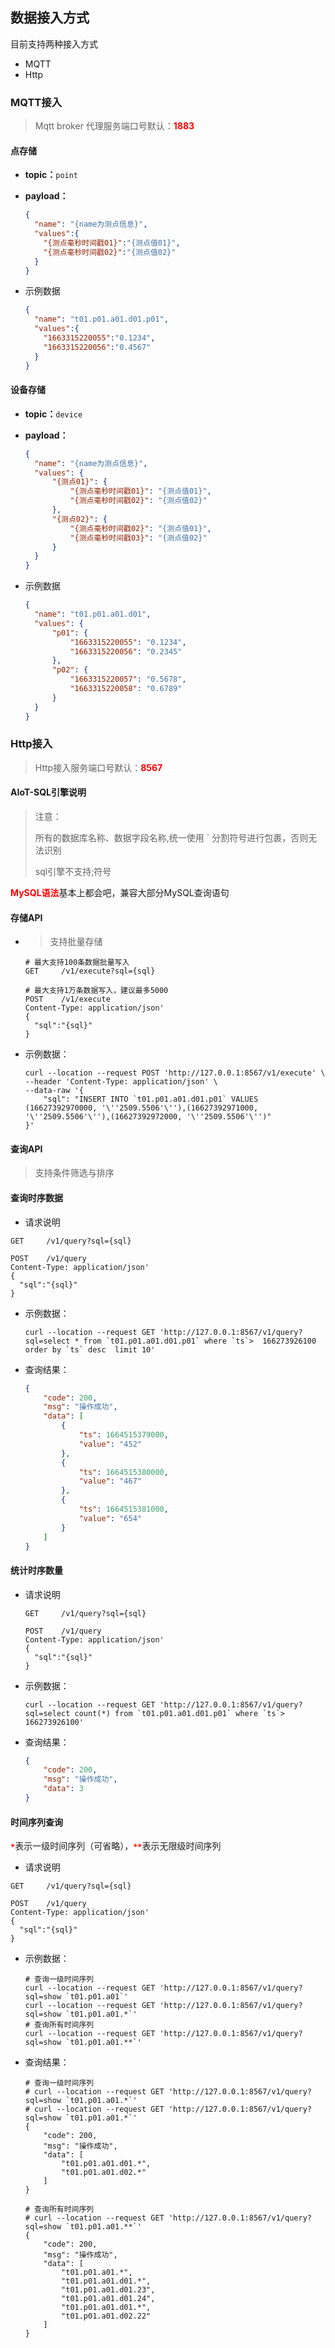 ## 数据接入方式

目前支持两种接入方式

- MQTT
- Http



### MQTT接入

> Mqtt broker 代理服务端口号默认：<b style="color:red">1883</b>

#### <span id="mqtt_point">点存储</span>

- **topic：**`point`

- **payload：**

  ```json
  {
    "name": "{name为测点信息}",
    "values":{
      "{测点毫秒时间戳01}":"{测点值01}",
      "{测点毫秒时间戳02}":"{测点值02}"
    }
  }
  ```

- 示例数据

  ```json
  {
    "name": "t01.p01.a01.d01.p01",
    "values":{
      "1663315220055":"0.1234",
      "1663315220056":"0.4567"
    }
  }
  ```

  



#### <span id="mqtt_device">设备存储</span>

- **topic：**`device`

- **payload：**

  ```json
  {
  	"name": "{name为测点信息}",
  	"values": {
  		"{测点01}": {
  			"{测点毫秒时间戳01}": "{测点值01}",
  			"{测点毫秒时间戳02}": "{测点值02}"
  		},
  		"{测点02}": {
  			"{测点毫秒时间戳02}": "{测点值01}",
  			"{测点毫秒时间戳03}": "{测点值02}"
  		}
  	}
  }
  ```

- 示例数据

  ```json
  {
  	"name": "t01.p01.a01.d01",
  	"values": {
  		"p01": {
  			"1663315220055": "0.1234",
  			"1663315220056": "0.2345"
  		},
  		"p02": {
  			"1663315220057": "0.5678",
  			"1663315220058": "0.6789"
  		}
  	}
  }
  ```



### Http接入

> Http接入服务端口号默认：<b style="color:red">8567</b>

#### AIoT-SQL引擎说明

> 注意：
>
> 所有的数据库名称、数据字段名称,统一使用 ` 分割符号进行包裹，否则无法识别
>
> sql引擎不支持;符号

<b style="color:red">MySQL语法</b>基本上都会吧，兼容大部分MySQL查询语句

#### 存储API

- > 支持批量存储

  ```shell
  # 最大支持100条数据批量写入
  GET     /v1/execute?sql={sql}
  
  # 最大支持1万条数据写入，建议最多5000
  POST    /v1/execute
  Content-Type: application/json'
  {
  	"sql":"{sql}"
  }
  ```

  

- 示例数据：

  ```shell
  curl --location --request POST 'http://127.0.0.1:8567/v1/execute' \
  --header 'Content-Type: application/json' \
  --data-raw '{
      "sql": "INSERT INTO `t01.p01.a01.d01.p01` VALUES (16627392970000, '\''2509.5506'\''),(16627392971000, '\''2509.5506'\''),(16627392972000, '\''2509.5506'\'')"
  }'
  ```

  

#### 查询API

> 支持条件筛选与排序

#### 查询时序数据

-  请求说明

  ```shell
  GET     /v1/query?sql={sql}
  
  POST    /v1/query
  Content-Type: application/json'
  {
  	"sql":"{sql}"
  }
  ```

- 示例数据：

  ```shell
  curl --location --request GET 'http://127.0.0.1:8567/v1/query?sql=select * from `t01.p01.a01.d01.p01` where `ts`>  166273926100 order by `ts` desc  limit 10'
  ```

- 查询结果：

  ```json
  {
      "code": 200,
      "msg": "操作成功",
      "data": [
          {
              "ts": 1664515379000,
              "value": "452"
          },
          {
              "ts": 1664515380000,
              "value": "467"
          },
          {
              "ts": 1664515381000,
              "value": "654"
          }
      ]
  }
  ```

  

#### 统计时序数量

- 请求说明

  ```shell
  GET     /v1/query?sql={sql}
  
  POST    /v1/query
  Content-Type: application/json'
  {
  	"sql":"{sql}"
  }
  ```

- 示例数据：

  ```shell
  curl --location --request GET 'http://127.0.0.1:8567/v1/query?sql=select count(*) from `t01.p01.a01.d01.p01` where `ts`>  166273926100'
  ```

- 查询结果：

  ```json
  {
      "code": 200,
      "msg": "操作成功",
      "data": 3
  }
  ```



#### 时间序列查询

  <b style="color:red">`*`</b>表示一级时间序列（可省略），<b style="color:red">`**`</b>表示无限级时间序列

-  请求说明

  ```shell
  GET     /v1/query?sql={sql}
  
  POST    /v1/query
  Content-Type: application/json'
  {
  	"sql":"{sql}"
  }
  ```

- 示例数据：

  ```shell
  # 查询一级时间序列
  curl --location --request GET 'http://127.0.0.1:8567/v1/query?sql=show `t01.p01.a01`'
  curl --location --request GET 'http://127.0.0.1:8567/v1/query?sql=show `t01.p01.a01.*`'
  # 查询所有时间序列
  curl --location --request GET 'http://127.0.0.1:8567/v1/query?sql=show `t01.p01.a01.**`'
  ```

- 查询结果：

  ```shell
  # 查询一级时间序列
  # curl --location --request GET 'http://127.0.0.1:8567/v1/query?sql=show `t01.p01.a01.*`'
  # curl --location --request GET 'http://127.0.0.1:8567/v1/query?sql=show `t01.p01.a01.*`'
  {
      "code": 200,
      "msg": "操作成功",
      "data": [
          "t01.p01.a01.d01.*",
          "t01.p01.a01.d02.*"
      ]
  }
  
  # 查询所有时间序列
  # curl --location --request GET 'http://127.0.0.1:8567/v1/query?sql=show `t01.p01.a01.**`'
  {
      "code": 200,
      "msg": "操作成功",
      "data": [
          "t01.p01.a01.*",
          "t01.p01.a01.d01.*",
          "t01.p01.a01.d01.23",
          "t01.p01.a01.d01.24",
          "t01.p01.a01.d01.*",
          "t01.p01.a01.d02.22"
      ]
  }
  ```